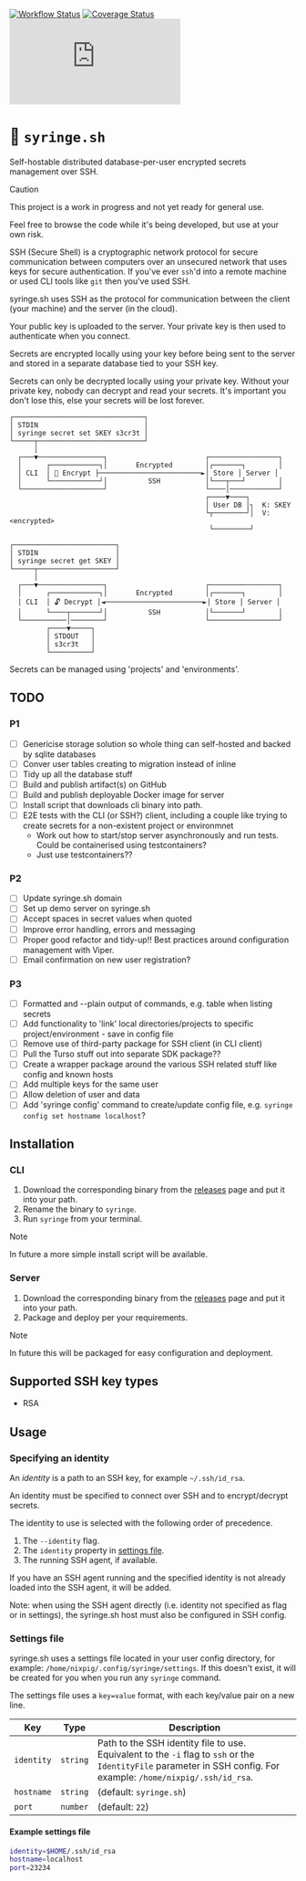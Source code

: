 [![Workflow Status](https://github.com/nixpig/syringe.sh/actions/workflows/build.yml/badge.svg?branch=main)](https://github.com/nixpig/syringe.sh/actions/workflows/build.yml?query=branch%3Amain)
[![Coverage Status](https://coveralls.io/repos/github/nixpig/syringe.sh/badge.svg?branch=main)](https://coveralls.io/github/nixpig/syringe.sh?branch=main)
[![Go Report Card](https://goreportcard.com/badge/github.com/nixpig/syringe.sh)](https://goreportcard.com/report/github.com/nixpig/syringe.sh)

# 🔐 `syringe.sh`

Self-hostable distributed database-per-user encrypted secrets management over SSH.

> [!CAUTION]
>
> This project is a work in progress and not yet ready for general use.
>
> Feel free to browse the code while it's being developed, but use at your own risk.

SSH (Secure Shell) is a cryptographic network protocol for secure communication between computers over an unsecured network that uses keys for secure authentication. If you've ever `ssh`'d into a remote machine or used CLI tools like `git` then you've used SSH.

syringe.sh uses SSH as the protocol for communication between the client (your machine) and the server (in the cloud).

Your public key is uploaded to the server. Your private key is then used to authenticate when you connect.

Secrets are encrypted locally using your key before being sent to the server and stored in a separate database tied to your SSH key.

Secrets can only be decrypted locally using your private key. Without your private key, nobody can decrypt and read your secrets. It's important you don't lose this, else your secrets will be lost forever.

```
┌────────────────────────────────┐
│ STDIN                          │
│ syringe secret set SKEY s3cr3t │
└─────┬──────────────────────────┘
      │
  ┌───▼────────────────┐                        ┌─────────────────┐
  │      ┌────────────┐│       Encrypted        │┌───────┐        │
  │ CLI  │ 🔐 Encrypt ├─────────────────────────►│ Store │ Server │
  │      └────────────┘│          SSH           │└───┬───┘        │
  └────────────────────┘                        └────│────────────┘
                                                ┌────▼────┐
                                                │ User DB │┐  K: SKEY
                                                └┬────────┘│  V: <encrypted>
                                                 └─────────┘

┌─────────────────────────┐
│ STDIN                   │
│ syringe secret get SKEY │
└─────┬───────────────────┘
      │
  ┌───▼────────────────┐                        ┌─────────────────┐
  │      ┌────────────┐│       Encrypted        │┌───────┐        │
  │ CLI  │ 🔓️ Decrypt │◄────────────────────────►│ Store │ Server │
  │      └────┬───────┘│          SSH           │└───────┘        │
  └───────────│────────┘                        └─────────────────┘
         ┌────▼─────┐
         │ STDOUT   │
         │ s3cr3t   │
         └──────────┘

```

Secrets can be managed using 'projects' and 'environments'.

## TODO

### P1

- [ ] Genericise storage solution so whole thing can self-hosted and backed by sqlite databases
- [ ] Conver user tables creating to migration instead of inline
- [ ] Tidy up all the database stuff
- [ ] Build and publish artifact(s) on GitHub
- [ ] Build and publish deployable Docker image for server
- [ ] Install script that downloads cli binary into path.
- [ ] E2E tests with the CLI (or SSH?) client, including a couple like trying to create secrets for a non-existent project or environmnet
  - Work out how to start/stop server asynchronously and run tests. Could be containerised using testcontainers?
  - Just use testcontainers??

### P2

- [ ] Update syringe.sh domain
- [ ] Set up demo server on syringe.sh
- [ ] Accept spaces in secret values when quoted
- [ ] Improve error handling, errors and messaging
- [ ] Proper good refactor and tidy-up!! Best practices around configuration management with Viper.
- [ ] Email confirmation on new user registration?

### P3

- [ ] Formatted and --plain output of commands, e.g. table when listing secrets
- [ ] Add functionality to 'link' local directories/projects to specific project/environment - save in config file
- [ ] Remove use of third-party package for SSH client (in CLI client)
- [ ] Pull the Turso stuff out into separate SDK package??
- [ ] Create a wrapper package around the various SSH related stuff like config and known hosts
- [ ] Add multiple keys for the same user
- [ ] Allow deletion of user and data
- [ ] Add 'syringe config' command to create/update config file, e.g. `syringe config set hostname localhost`?

## Installation

### CLI

1. Download the corresponding binary from the [releases](https://github.com/nixpig/syringe.sh/releases) page and put it into your path.
1. Rename the binary to `syringe`.
1. Run `syringe` from your terminal.

> [!NOTE]
>
> In future a more simple install script will be available.

### Server

1. Download the corresponding binary from the [releases](https://github.com/nixpig/syringe.sh/releases) page and put it into your path.
1. Package and deploy per your requirements.

> [!NOTE]
>
> In future this will be packaged for easy configuration and deployment.

## Supported SSH key types

- RSA

## Usage

### Specifying an identity

An _identity_ is a path to an SSH key, for example `~/.ssh/id_rsa`.

An identity must be specified to connect over SSH and to encrypt/decrypt secrets.

The identity to use is selected with the following order of precedence.

1. The `--identity` flag.
1. The `identity` property in [settings file](#settings-file).
1. The running SSH agent, if available.

If you have an SSH agent running and the specified identity is not already loaded into the SSH agent, it will be added.

Note: when using the SSH agent directly (i.e. identity not specified as flag or in settings), the syringe.sh host must also be configured in SSH config.

### Settings file

syringe.sh uses a settings file located in your user config directory, for example: `/home/nixpig/.config/syringe/settings`. If this doesn't exist, it will be created for you when you run any `syringe` command.

The settings file uses a `key=value` format, with each key/value pair on a new line.

| Key        | Type     | Description                                                                                                                                                        |
| ---------- | -------- | ------------------------------------------------------------------------------------------------------------------------------------------------------------------ |
| `identity` | `string` | Path to the SSH identity file to use. Equivalent to the `-i` flag to `ssh` or the `IdentityFile` parameter in SSH config. For example: `/home/nixpig/.ssh/id_rsa`. |
| `hostname` | `string` | (default: `syringe.sh`)                                                                                                                                            |
| `port`     | `number` | (default: `22`)                                                                                                                                                    |

#### Example settings file

```bash
identity=$HOME/.ssh/id_rsa
hostname=localhost
port=23234
```
